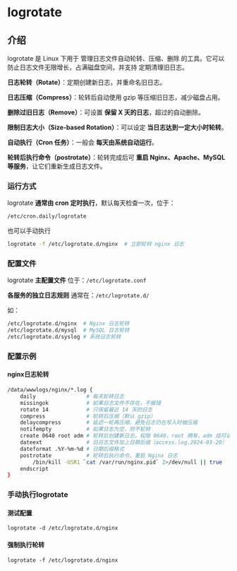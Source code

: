 # logrotate

## 介绍

logrotate 是 Linux 下用于 管理日志文件自动轮转、压缩、删除 的工具。它可以 防止日志文件无限增长，占满磁盘空间，并支持 定期清理旧日志。

 **日志轮转（Rotate）**：定期创建新日志，并重命名旧日志。

 **日志压缩（Compress）**：轮转后自动使用 gzip 等压缩旧日志，减少磁盘占用。

 **删除过旧日志（Remove）**：可设置 **保留 X 天的日志**，超过的自动删除。

 **限制日志大小（Size-based Rotation）**：可以设定 **当日志达到一定大小时轮转**。

 **自动执行（Cron 任务）**：一般会 **每天由系统自动运行**。

 **轮转后执行命令（postrotate）**：轮转完成后可 **重启 Nginx、Apache、MySQL 等服务**，让它们重新生成日志文件。

### **运行方式**

logrotate **通常由 cron 定时执行**，默认每天检查一次，位于：

```sh
/etc/cron.daily/logrotate
```

也可以手动执行

```sh
logrotate -f /etc/logrotate.d/nginx  # 立即轮转 nginx 日志
```

### **配置文件**

logrotate **主配置文件** 位于：`/etc/logrotate.conf`

**各服务的独立日志规则** 通常在：`/etc/logrotate.d/`

如：

```sh
/etc/logrotate.d/nginx  # Nginx 日志轮转
/etc/logrotate.d/mysql  # MySQL 日志轮转
/etc/logrotate.d/syslog # 系统日志轮转
```

### 配置示例

#### nginx日志轮转

```sh
/data/wwwlogs/nginx/*.log {
    daily                # 每天轮转日志
    missingok            # 如果日志文件不存在，不报错
    rotate 14            # 只保留最近 14 天的日志
    compress             # 轮转后压缩（默认 gzip）
    delaycompress        # 延迟一轮再压缩，避免日志仍在写入时被压缩
    notifempty           # 如果日志为空，则不轮转
    create 0640 root adm # 轮转后创建新日志，权限 0640，root 拥有，adm 组可读
    dateext              # 旧日志文件加上日期后缀（access.log.2024-03-20）
    dateformat .%Y-%m-%d # 日期后缀格式
    postrotate           # 轮转后执行命令，重启 Nginx 日志
        /bin/kill -USR1 `cat /var/run/nginx.pid` 2>/dev/null || true
    endscript
}
```

### 手动执行logrotate

#### 测试配置

`logrotate -d /etc/logrotate.d/nginx`

#### 强制执行轮转

`logrotate -f /etc/logrotate.d/nginx`